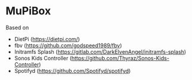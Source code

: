 # MuPiBox
 
Based on
- DietPi (https://dietpi.com/)
- fbv (https://github.com/godspeed1989/fbv)
- Initramfs Splash (https://gitlab.com/DarkElvenAngel/initramfs-splash)
- Sonos Kids Controller (https://github.com/Thyraz/Sonos-Kids-Controller)
- Spotifyd (https://github.com/Spotifyd/spotifyd)
